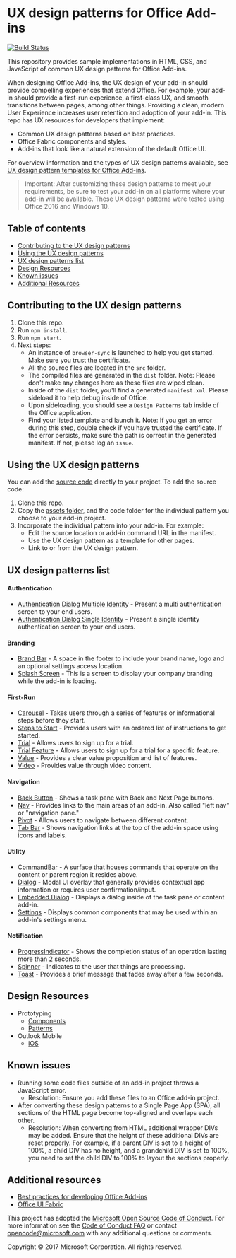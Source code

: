 # UX design patterns for Office Add-ins

[![Build Status](https://travis-ci.org/OfficeDev/Office-Add-in-UX-Design-Patterns-Code.svg?branch=dev)](https://travis-ci.org/OfficeDev/office-js-helpers)

This repository provides sample implementations in HTML, CSS, and JavaScript of common UX design patterns for Office Add-ins.

When designing Office Add-ins, the UX design of your add-in should provide compelling experiences that extend Office. For example, your add-in should provide a first-run experience, a first-class UX, and smooth transitions between pages, among other things. Providing a clean, modern User Experience increases user retention and adoption of your add-in. This repo has UX resources for developers that implement:

* Common UX design patterns based on best practices.
* Office Fabric components and styles.
* Add-ins that look like a natural extension of the default Office UI.

For overview information and the types of UX design patterns available, see [UX design pattern templates for Office Add-ins](https://dev.office.com/docs/add-ins/design/ux-design-patterns).

> Important: After customizing these design patterns to meet your requirements, be sure to test your add-in on all platforms where your add-in will be available. These UX design patterns were tested using Office 2016 and Windows 10.

## Table of contents

- [Contributing to the UX design patterns](#user-content-contributing-to-the-ux-design-patterns)
- [Using the UX design patterns](#user-content-using-the-ux-design-patterns)
- [UX design patterns list](#user-content-ux-design-patterns-list)
- [Design Resources](#user-content-design-resources)
- [Known issues](#user-content-known-issues)
- [Additional Resources](#user-content-additional-resources)

## Contributing to the UX design patterns

1. Clone this repo.
2. Run `npm install`.
3. Run `npm start`.
4. Next steps:
	- An instance of `browser-sync` is launched to help you get started. Make sure you trust the certificate.
	- All the source files are located in the `src` folder.
	- The compiled files are generated in the `dist` folder. Note: Please don't make any changes here as these files are wiped clean.
	- Inside of the `dist` folder, you'll find a generated `manifest.xml`. Please sideload it to help debug inside of Office.
	- Upon sideloading, you should see a `Design Patterns` tab inside of the Office application.
	- Find your listed template and launch it. Note: If you get an error during this step, double check if you have trusted the certificate. If the error persists, make sure the path is correct in the generated manifest. If not, please log an `issue`.

## Using the UX design patterns

You can  add the [source code](https://github.com/OfficeDev/Office-Add-in-UX-Design-Patterns-Code/tree/master/templates) directly to your project. To add the source code:

1. Clone this repo.
2. Copy the [assets folder](https://github.com/OfficeDev/Office-Add-in-UX-Design-Pattern-Code/tree/master/assets), and the code folder for the individual pattern you choose to your add-in project.
3. Incorporate the individual pattern into your add-in. For example:
	- Edit the source location or add-in command URL in the manifest.
	- Use the UX design pattern as a template for other pages.
	- Link to or from the UX design pattern.

## UX design patterns list

#### Authentication

  * [Authentication Dialog Multiple Identity](src/docs/auth-multi.md) - Present a multi authentication screen to your end users.
  * [Authentication Dialog Single Identity](src/docs/auth-single.md) - Present a single identity authentication screen to your end users.

#### Branding
  
  * [Brand Bar](src/docs/brand-bar.md) - A space in the footer to include your brand name, logo and an optional settings access location.
  * [Splash Screen](src/docs/splash.md) - This is a screen to display your company branding while the add-in is loading.
 
#### First-Run

  * [Carousel](src/docs/walkthrough.md) - Takes users through a series of features or informational steps before they start.
  * [Steps to Start](src/docs/instruction-step.md) - Provides users with an ordered list of instructions to get started.
  * [Trial](src/docs/trial.md) - Allows users to sign up for a trial.
  * [Trial Feature](src/docs/trial-feature.md) - Allows users to sign up for a trial for a specific feature.
  * [Value](src/docs/value.md) - Provides a clear value proposition and list of features.
  * [Video](src/docs/video.md) - Provides value through video content.

#### Navigation

  * [Back Button](src/docs/back-btn.md) - Shows a task pane with Back and Next Page buttons.
  * [Nav](src/docs/nav.md) - Provides links to the main areas of an add-in. Also called "left nav" or "navigation pane."
  * [Pivot](src/docs/pivot.md) - Allows users to navigate between different content. 
  * [Tab Bar](src/docs/tab-bar.md) - Shows navigation links at the top of the add-in space using icons and labels.

#### Utility

  * [CommandBar](src/docs/commands.md) - A surface that houses commands that operate on the content or parent region it resides above.
  * [Dialog](src/docs/dialog.md) - Modal UI overlay that generally provides contextual app information or requires user confirmation/input.
  * [Embedded Dialog](src/docs/embedded-dialog.md) - Displays a dialog inside of the task pane or content add-in.
  * [Settings](src/docs/settings.md) - Displays common components that may be used within an add-in's settings menu.
  
#### Notification

  * [ProgressIndicator](src/docs/progress.md) - Shows the completion status of an operation lasting more than 2 seconds.
  * [Spinner](src/docs/spinner.md) - Indicates to the user that things are processing.
  * [Toast](src/docs/toast.md) - Provides a brief message that fades away after a few seconds.

## Design Resources

* Prototyping
  * [Components](src/assets/design-resources/AddinUXDesign_UIComponents.ai)
  * [Patterns](src/assets/design-resources/AddinUXDesign_UXPatterns.ai)
* Outlook Mobile
  * [iOS](src/assets/design-resources/iOS-Addins-Components-Final.sketch)

## Known issues

* Running some code files outside of an add-in project throws a JavaScript error.
	* Resolution: Ensure you add these files to an Office add-in project.
* After converting these design patterns to a Single Page App (SPA), all sections of the HTML page become top-aligned and overlaps each other.
	* Resolution: When converting from HTML additional wrapper DIVs may be added. Ensure that the height of these additional DIVs are reset properly. For example, if a parent DIV is set to a height of 100%, a child DIV has no height, and a grandchild DIV is set to 100%, you need to set the child DIV to 100% to layout the sections properly.

## Additional resources

* [Best practices for developing Office Add-ins](https://dev.office.com/docs/add-ins/overview/add-in-development-best-practices)
* [Office UI Fabric](http://dev.office.com/fabric/)

This project has adopted the [Microsoft Open Source Code of Conduct](https://opensource.microsoft.com/codeofconduct/). For more information see the [Code of Conduct FAQ](https://opensource.microsoft.com/codeofconduct/faq/) or contact [opencode@microsoft.com](mailto:opencode@microsoft.com) with any additional questions or comments.

Copyright © 2017 Microsoft Corporation. All rights reserved.


